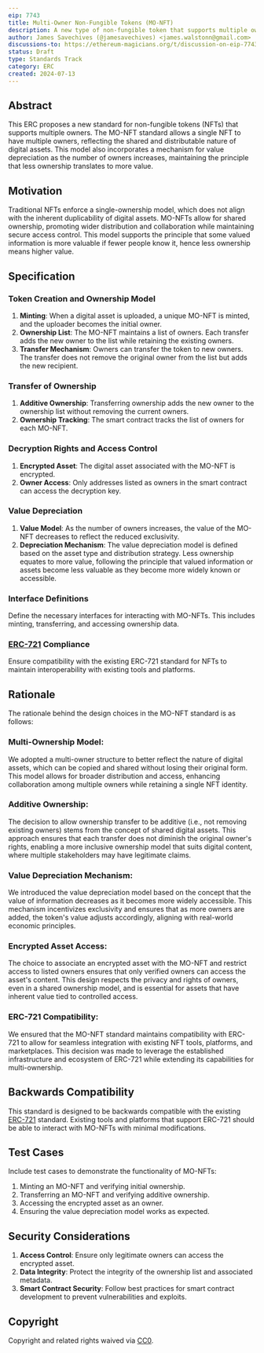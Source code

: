 ```yaml
---
eip: 7743
title: Multi-Owner Non-Fungible Tokens (MO-NFT)
description: A new type of non-fungible token that supports multiple owners, allowing shared ownership and transferability among users.
author: James Savechives (@jamesavechives) <james.walstonn@gmail.com>
discussions-to: https://ethereum-magicians.org/t/discussion-on-eip-7743-multi-owner-non-fungible-tokens-mo-nft/20577
status: Draft
type: Standards Track
category: ERC
created: 2024-07-13
---
```


## Abstract
This ERC proposes a new standard for non-fungible tokens (NFTs) that supports multiple owners. The MO-NFT standard allows a single NFT to have multiple owners, reflecting the shared and distributable nature of digital assets. This model also incorporates a mechanism for value depreciation as the number of owners increases, maintaining the principle that less ownership translates to more value.

## Motivation
Traditional NFTs enforce a single-ownership model, which does not align with the inherent duplicability of digital assets. MO-NFTs allow for shared ownership, promoting wider distribution and collaboration while maintaining secure access control. This model supports the principle that some valued information is more valuable if fewer people know it, hence less ownership means higher value.

## Specification

### Token Creation and Ownership Model
1. **Minting**: When a digital asset is uploaded, a unique MO-NFT is minted, and the uploader becomes the initial owner.
2. **Ownership List**: The MO-NFT maintains a list of owners. Each transfer adds the new owner to the list while retaining the existing owners.
3. **Transfer Mechanism**: Owners can transfer the token to new owners. The transfer does not remove the original owner from the list but adds the new recipient.

### Transfer of Ownership
1. **Additive Ownership**: Transferring ownership adds the new owner to the ownership list without removing the current owners.
2. **Ownership Tracking**: The smart contract tracks the list of owners for each MO-NFT.

### Decryption Rights and Access Control
1. **Encrypted Asset**: The digital asset associated with the MO-NFT is encrypted.
2. **Owner Access**: Only addresses listed as owners in the smart contract can access the decryption key.

### Value Depreciation
1. **Value Model**: As the number of owners increases, the value of the MO-NFT decreases to reflect the reduced exclusivity.
2. **Depreciation Mechanism**: The value depreciation model is defined based on the asset type and distribution strategy. Less ownership equates to more value, following the principle that valued information or assets become less valuable as they become more widely known or accessible.

### Interface Definitions
Define the necessary interfaces for interacting with MO-NFTs. This includes minting, transferring, and accessing ownership data.

### [ERC-721](erc-721.md) Compliance
Ensure compatibility with the existing ERC-721 standard for NFTs to maintain interoperability with existing tools and platforms.

## Rationale
The rationale behind the design choices in the MO-NFT standard is as follows:

### Multi-Ownership Model: 
We adopted a multi-owner structure to better reflect the nature of digital assets, which can be copied and shared without losing their original form. This model allows for broader distribution and access, enhancing collaboration among multiple owners while retaining a single NFT identity.

### Additive Ownership: 
The decision to allow ownership transfer to be additive (i.e., not removing existing owners) stems from the concept of shared digital assets. This approach ensures that each transfer does not diminish the original owner's rights, enabling a more inclusive ownership model that suits digital content, where multiple stakeholders may have legitimate claims.

### Value Depreciation Mechanism: 
We introduced the value depreciation model based on the concept that the value of information decreases as it becomes more widely accessible. This mechanism incentivizes exclusivity and ensures that as more owners are added, the token's value adjusts accordingly, aligning with real-world economic principles.

### Encrypted Asset Access: 
The choice to associate an encrypted asset with the MO-NFT and restrict access to listed owners ensures that only verified owners can access the asset's content. This design respects the privacy and rights of owners, even in a shared ownership model, and is essential for assets that have inherent value tied to controlled access.

### ERC-721 Compatibility: 
We ensured that the MO-NFT standard maintains compatibility with ERC-721 to allow for seamless integration with existing NFT tools, platforms, and marketplaces. This decision was made to leverage the established infrastructure and ecosystem of ERC-721 while extending its capabilities for multi-ownership.

## Backwards Compatibility
This standard is designed to be backwards compatible with the existing [ERC-721](erc-721.md) standard. Existing tools and platforms that support ERC-721 should be able to interact with MO-NFTs with minimal modifications.

## Test Cases
Include test cases to demonstrate the functionality of MO-NFTs:
1. Minting an MO-NFT and verifying initial ownership.
2. Transferring an MO-NFT and verifying additive ownership.
3. Accessing the encrypted asset as an owner.
4. Ensuring the value depreciation model works as expected.

## Security Considerations
1. **Access Control**: Ensure only legitimate owners can access the encrypted asset.
2. **Data Integrity**: Protect the integrity of the ownership list and associated metadata.
3. **Smart Contract Security**: Follow best practices for smart contract development to prevent vulnerabilities and exploits.

## Copyright
Copyright and related rights waived via [CC0](../LICENSE.md).
